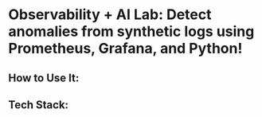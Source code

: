 # Observability + AI Lab: Detect anomalies from synthetic logs using Prometheus, Grafana, and Python!

## How to Use It:


## Tech Stack:
